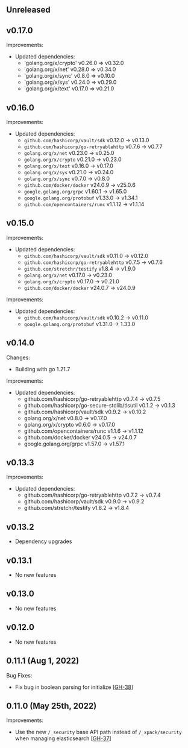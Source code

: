 ## Unreleased

## v0.17.0
Improvements:
* Updated dependencies:
  * 'golang.org/x/crypto' v0.26.0 => v0.32.0
  * `golang.org/x/net' v0.28.0 => v0.34.0
  * 'golang.org/x/sync' v0.8.0 => v0.10.0
  * `golang.org/x/sys' v0.24.0 => v0.29.0
  * `golang.org/x/text' v0.17.0 => v0.21.0


## v0.16.0
Improvements:
* Updated dependencies:
  * `github.com/hashicorp/vault/sdk` v0.12.0 -> v0.13.0
  * `github.com/hashicorp/go-retryablehttp` v0.7.6 -> v0.7.7
  * `golang.org/x/net` v0.23.0 -> v0.25.0
  * `golang.org/x/crypto` v0.21.0 -> v0.23.0
  * `golang.org/x/text` v0.16.0 -> v0.17.0
  * `golang.org/x/sys` v0.21.0 -> v0.24.0
  * `golang.org/x/sync` v0.7.0 -> v0.8.0
  * `github.com/docker/docker` v24.0.9 -> v25.0.6
  * `google.golang.org/grpc` v1.60.1 -> v1.65.0
  * `google.golang.org/protobuf` v1.33.0 -> v1.34.1
  * `github.com/opencontainers/runc` v1.1.12 -> v1.1.14

## v0.15.0
Improvements:
* Updated dependencies:
  * `github.com/hashicorp/vault/sdk` v0.11.0 -> v0.12.0
  * `github.com/hashicorp/go-retryablehttp` v0.7.5 -> v0.7.6
  * `github.com/stretchr/testify` v1.8.4 -> v1.9.0
  * `golang.org/x/net` v0.17.0 -> v0.23.0
  * `golang.org/x/crypto` v0.17.0 -> v0.21.0
  * `github.com/docker/docker` v24.0.7 -> v24.0.9

Improvements:
* Updated dependencies:
  * `github.com/hashicorp/vault/sdk` v0.10.2 -> v0.11.0
  * `google.golang.org/protobuf` v1.31.0 -> 1.33.0

## v0.14.0
Changes:
* Building with go 1.21.7

Improvements:
* Updated dependencies:
  * github.com/hashicorp/go-retryablehttp v0.7.4 -> v0.7.5
  * github.com/hashicorp/go-secure-stdlib/tlsutil v0.1.2 -> v0.1.3
  * github.com/hashicorp/vault/sdk v0.9.2 -> v0.10.2
  * golang.org/x/net v0.8.0 -> v0.17.0
  * golang.org/x/crypto v0.6.0 -> v0.17.0
  * github.com/opencontainers/runc v1.1.6 -> v1.1.12
  * github.com/docker/docker v24.0.5 -> v24.0.7
  * google.golang.org/grpc v1.57.0 -> v1.57.1

## v0.13.3
Improvements:
* Updated dependencies:
  * github.com/hashicorp/go-retryablehttp v0.7.2 -> v0.7.4
  * github.com/hashicorp/vault/sdk v0.9.0 -> v0.9.2
  * github.com/stretchr/testify v1.8.2 -> v1.8.4

## v0.13.2
* Dependency upgrades 

## v0.13.1
* No new features

## v0.13.0
* No new features

## v0.12.0
* No new features

## 0.11.1 (Aug 1, 2022)

Bug Fixes:
* Fix bug in boolean parsing for initialize [[GH-38](https://github.com/hashicorp/vault-plugin-database-elasticsearch/pull/38)]

## 0.11.0 (May 25th, 2022)

Improvements:
* Use the new `/_security` base API path instead of `/_xpack/security` when managing elasticsearch [[GH-37](https://github.com/hashicorp/vault-plugin-database-elasticsearch/pull/37)]
